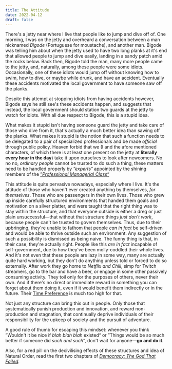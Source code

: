 ```yaml
---
title: The Attitude
date: 2022-04-12
draft: false
---
```


There's a jetty near where I live that people like to jump and dive off of.
One morning, I  was on the jetty and overheard a conversation between a man
nicknamed _Bigode_ (Portuguese for moustache), and another man. Bigode was
telling him about when the jetty used to have two long planks at it's end that
allowed people to jump and dive easily, landing in a sandy patch amid the rocks
below. Back then, Bigode told the man, many more people came to the
jetty, and, naturally, among these people were some idiots. Occasionally, one
of these idiots would jump off without knowing how to swim, how to dive, or
maybe while drunk, and have an accident. Eventually these accidents motivated
the local government to have someone saw off the planks.

Despite this attempt at stopping idiots from having accidents however, Bigode
says he still see's these accidents happen, and suggests that instead, the
local government should station two guards at the jetty to watch for idiots.
With all due respect to Bigode, this is a stupid idea.

What makes it stupid isn't having someone guard the jetty and take care of
those who dive from it, that's actually a much better idea than sawing off the
planks. What makes it stupid is the notion that such a function needs to be
delegated to a pair of specialized professionals and be made _official_ through
public policy. Heaven forbid that we (I and the afore mentioned characters, of
which there is at least one present on the jetty at **literally every hour in
the day**) take it upon ourselves to look after newcomers. No no no, _ordinary
people_ cannot be trusted to do such a thing, these matters need to be handled
properly by _&rdquo;experts&ldquo;_ appointed by the shining members of the
[&rdquo;_Professional Managerial Class_&ldquo;](https://geohot.github.io/blog/jekyll/update/2021/09/28/class-warfare.html)

This attitude is quite pervasive nowadays, especially where I live. It's the
attitude of those who haven't ever created anything by themselves, _for
themselves_. Those who are passengers in their own lives. Those who grew up
inside carefully structured environments that handed them goals and motivation
on a silver platter, and were taught that the right thing was to stay within
the structure, and that everyone outside is either a dreg or just plain
unsuccessful&#8212;that without that structure things _just don't work_,
because people can't be trusted to govern themselves. Thus, due to their
upbringing, they're unable to fathom that people _can in fact_ be self-driven
and would be able to thrive outside such an environment. Any suggestion of such
a possibility is dismissed as being naive. The funny thing is that, in their
case, they're actually right. People like this _are in fact_ incapable of
self-government, due to how they've been molly-coddled their whole lives. And
it's not even that these people are lazy in some way, many are actually quite
hard working, but they don't do anything unless told or forced to do so
externally. After work they go home to _Netflix and Chill_, simp for Twitch
streamers, go to the bar and have a beer, or engage in some other passively
consuming activity. They toil only for the purposes of others, never their own.
And if there's no direct or immediate reward in something you can forget about
them doing it, even if it would benefit them indirectly or in the future.
Their [Time Preference](https://en.wikipedia.org/wiki/Time_preference) is much
too high for that.

Not just any structure can bring this out in people. Only those that
systematically punish production and innovation, and reward non-production and
stagnation, that continually deprive individuals of their responsibility for
the upkeep of society and the pursuit of adventure.

A good rule of thumb for escaping this mindset: whenever you think
&rdquo;Wouldn't it be nice if _blah blah blah_ existed&ldquo; or &rdquo;Things
would be so much better if someone did _such and such_&ldquo;, don't wait for
anyone&#8212;**go and do it**.

Also, for a red pill on the decivilising effects of these structures and idea
of Natural Order, read the first two chapters of
[_Democracy: The God That Failed_](https://archive.org/details/HoppeDemocracyTheGodThatFailed).
